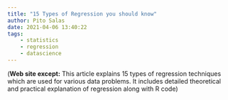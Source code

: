 ```yaml
---
title: "15 Types of Regression you should know"
author: Pito Salas
date: 2021-04-06 13:40:22
tags:
    - statistics
    - regression
    - datascience
---
```



(**Web site except:** This article explains 15 types of regression techniques which are used for various data problems. It includes detailed theoretical and practical explanation of regression along with R code) 
